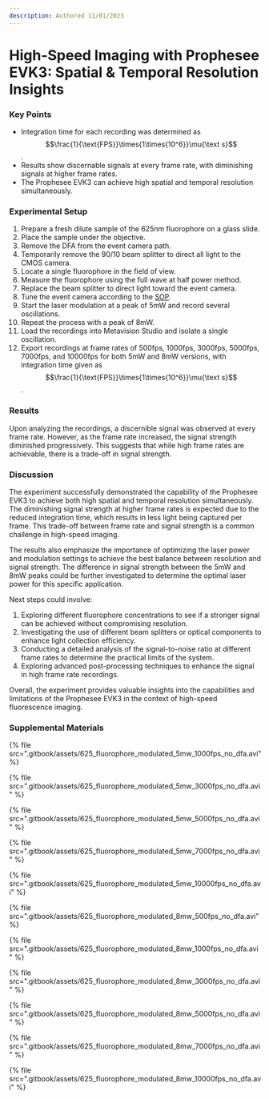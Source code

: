 ```yaml
---
description: Authored 11/01/2023
---
```


# High-Speed Imaging with Prophesee EVK3: Spatial & Temporal Resolution Insights

### Key Points

* Integration time for each recording was determined as $$\frac{1}{\text{FPS}}\times{1\times{10^6}}\mu{\text s}$$.
* Results show discernable signals at every frame rate, with diminishing signals at higher frame rates.
* The Prophesee EVK3 can achieve high spatial and temporal resolution simultaneously.

### Experimental Setup

1. Prepare a fresh dilute sample of the 625nm fluorophore on a glass slide.
2. Place the sample under the objective.
3. Remove the DFA from the event camera path.
4. Temporarily remove the 90/10 beam splitter to direct all light to the CMOS camera.
5. Locate a single fluorophore in the field of view.
6. Measure the fluorophore using the full wave at half power method.
7. Replace the beam splitter to direct light toward the event camera.
8. Tune the event camera according to the [SOP](guides/understanding-and-tuning-the-prophesee-evk-3-event-camera.md).
9. Start the laser modulation at a peak of 5mW and record several oscillations.
10. Repeat the process with a peak of 8mW.
11. Load the recordings into Metavision Studio and isolate a single oscillation.
12. Export recordings at frame rates of 500fps, 1000fps, 3000fps, 5000fps, 7000fps, and 10000fps for both 5mW and 8mW versions, with integration time given as $$\frac{1}{\text{FPS}}\times{1\times{10^6}}\mu{\text s}$$.

### Results

Upon analyzing the recordings, a discernible signal was observed at every frame rate. However, as the frame rate increased, the signal strength diminished progressively. This suggests that while high frame rates are achievable, there is a trade-off in signal strength.

### Discussion

The experiment successfully demonstrated the capability of the Prophesee EVK3 to achieve both high spatial and temporal resolution simultaneously. The diminishing signal strength at higher frame rates is expected due to the reduced integration time, which results in less light being captured per frame. This trade-off between frame rate and signal strength is a common challenge in high-speed imaging.

The results also emphasize the importance of optimizing the laser power and modulation settings to achieve the best balance between resolution and signal strength. The difference in signal strength between the 5mW and 8mW peaks could be further investigated to determine the optimal laser power for this specific application.

Next steps could involve:

1. Exploring different fluorophore concentrations to see if a stronger signal can be achieved without compromising resolution.
2. Investigating the use of different beam splitters or optical components to enhance light collection efficiency.
3. Conducting a detailed analysis of the signal-to-noise ratio at different frame rates to determine the practical limits of the system.
4. Exploring advanced post-processing techniques to enhance the signal in high frame rate recordings.

Overall, the experiment provides valuable insights into the capabilities and limitations of the Prophesee EVK3 in the context of high-speed fluorescence imaging.

### Supplemental Materials

{% file src=".gitbook/assets/625_fluorophore_modulated_5mw_1000fps_no_dfa.avi" %}

{% file src=".gitbook/assets/625_fluorophore_modulated_5mw_3000fps_no_dfa.avi" %}

{% file src=".gitbook/assets/625_fluorophore_modulated_5mw_5000fps_no_dfa.avi" %}

{% file src=".gitbook/assets/625_fluorophore_modulated_5mw_7000fps_no_dfa.avi" %}

{% file src=".gitbook/assets/625_fluorophore_modulated_5mw_10000fps_no_dfa.avi" %}

{% file src=".gitbook/assets/625_fluorophore_modulated_8mw_500fps_no_dfa.avi" %}

{% file src=".gitbook/assets/625_fluorophore_modulated_8mw_1000fps_no_dfa.avi" %}

{% file src=".gitbook/assets/625_fluorophore_modulated_8mw_3000fps_no_dfa.avi" %}

{% file src=".gitbook/assets/625_fluorophore_modulated_8mw_5000fps_no_dfa.avi" %}

{% file src=".gitbook/assets/625_fluorophore_modulated_8mw_7000fps_no_dfa.avi" %}

{% file src=".gitbook/assets/625_fluorophore_modulated_8mw_10000fps_no_dfa.avi" %}
